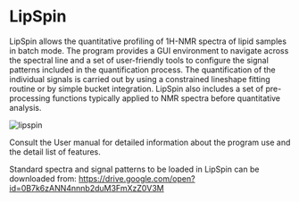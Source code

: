 # LipSpin

LipSpin allows the quantitative profiling of 1H-NMR spectra of lipid samples in batch mode. The program provides a GUI environment to navigate across the spectral line and a set of user-friendly tools to configure the signal patterns included in the quantification process. The quantification of the individual signals is carried out by using a constrained lineshape fitting routine or by simple bucket integration. LipSpin also includes a set of pre-processing functions typically applied to NMR spectra before quantitative analysis.

![lipspin](https://user-images.githubusercontent.com/31952267/30702441-3cfacc9a-9eed-11e7-8132-11597601af40.png)

Consult the User manual for detailed information about the program use and the detail list of features.

Standard spectra and signal patterns to be loaded in LipSpin can be downloaded from: https://drive.google.com/open?id=0B7k6zANN4nnnb2duM3FmXzZ0V3M
